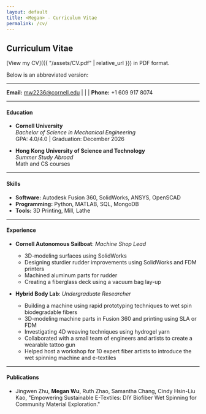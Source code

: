 ```yaml
---
layout: default
title: <Megan> - Curriculum Vitae
permalink: /cv/
---
```

## Curriculum Vitae

[View my CV]({{ "/assets/CV.pdf" | relative_url }}) in PDF format.

Below is an abbreviated version:

---


**Email:** [mw2236@cornell.edu](mailto:netID@cornell.edu) | | | **Phone:** +1 609 917 8074

---

#### Education
- **Cornell University**  
  *Bachelor of Science in Mechanical Engineering*  
  GPA: 4.0/4.0 | Graduation: December 2026

- **Hong Kong University of Science and Technology**  
  *Summer Study Abroad*  
  Math and CS courses

---

#### Skills
- **Software:** Autodesk Fusion 360, SolidWorks, ANSYS, OpenSCAD
- **Programming:** Python, MATLAB, SQL, MongoDB
- **Tools:** 3D Printing, Mill, Lathe

---

#### Experience
- **Cornell Autonomous Sailboat**:
  *Machine Shop Lead*
  - 3D-modeling surfaces using SolidWorks
  - Designing sturdier rudder improvements using SolidWorks and FDM printers
  - Machined aluminum parts for rudder
  - Creating a fiberglass deck using a vacuum bag lay-up

- **Hybrid Body Lab**:
  *Undergraduate Researcher*
  - Building a machine using rapid prototyping techniques to wet spin biodegradable fibers 
  - 3D-modeling machine parts in Fusion 360 and printing using SLA or FDM 
  - Investigating 4D weaving techniques using hydrogel yarn 
  - Collaborated with a small team of engineers and artists to create a wearable tattoo gun 
  - Helped host a workshop for 10 expert fiber artists to introduce the wet spinning machine and e-textiles

---

#### Publications
- Jingwen Zhu, **Megan Wu**, Ruth Zhao, Samantha Chang, Cindy Hsin-Liu Kao, "Empowering Sustainable E-Textiles: DIY Biofiber Wet Spinning for Community Material Exploration."

